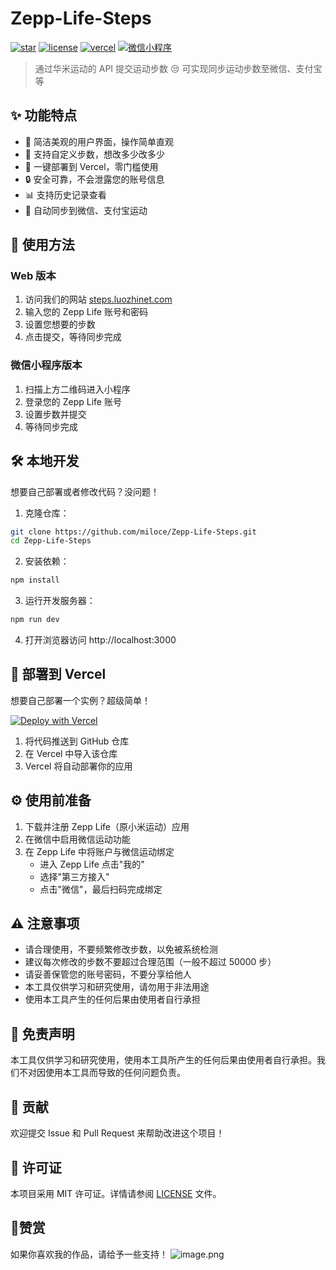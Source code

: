 # Zepp-Life-Steps

[![star](https://img.shields.io/github/stars/miloce/Zepp-Life-Steps.svg?logo=github)](https://github.com/miloce/Zepp-Life-Steps)
[![license](https://img.shields.io/github/license/miloce/Zepp-Life-Steps)](https://github.com/miloce/Zepp-Life-Steps)
[![vercel](https://img.shields.io/badge/部署-Vercel-blue?logo=vercel)](https://vercel.com)
[![微信小程序](https://img.shields.io/badge/微信小程序-可用-green?logo=wechat)](https://mp.weixin.qq.com)

> 通过华米运动的 API 提交运动步数 😒
> 可实现同步运动步数至微信、支付宝等



## ✨ 功能特点

- 🎯 简洁美观的用户界面，操作简单直观
- 🔢 支持自定义步数，想改多少改多少
- 🚀 一键部署到 Vercel，零门槛使用
- 🔒 安全可靠，不会泄露您的账号信息
- 📊 支持历史记录查看
- 🔄 自动同步到微信、支付宝运动



## 📖 使用方法

### Web 版本

1. 访问我们的网站 [steps.luozhinet.com](https://steps.luozhinet.com)
2. 输入您的 Zepp Life 账号和密码
3. 设置您想要的步数
4. 点击提交，等待同步完成

### 微信小程序版本

1. 扫描上方二维码进入小程序
2. 登录您的 Zepp Life 账号
3. 设置步数并提交
4. 等待同步完成

## 🛠️ 本地开发

想要自己部署或者修改代码？没问题！

1. 克隆仓库：
```bash
git clone https://github.com/miloce/Zepp-Life-Steps.git
cd Zepp-Life-Steps
```

2. 安装依赖：
```bash
npm install
```

3. 运行开发服务器：
```bash
npm run dev
```

4. 打开浏览器访问 http://localhost:3000

## 🚀 部署到 Vercel

想要自己部署一个实例？超级简单！

[![Deploy with Vercel](https://vercel.com/button)](https://vercel.com/import/project?template=https://github.com/iamiao/Zepp-Life-Steps.git)

1. 将代码推送到 GitHub 仓库
2. 在 Vercel 中导入该仓库
3. Vercel 将自动部署你的应用

## ⚙️ 使用前准备

1. 下载并注册 Zepp Life（原小米运动）应用
2. 在微信中启用微信运动功能
3. 在 Zepp Life 中将账户与微信运动绑定
   - 进入 Zepp Life 点击"我的"
   - 选择"第三方接入"
   - 点击"微信"，最后扫码完成绑定

## ⚠️ 注意事项

- 请合理使用，不要频繁修改步数，以免被系统检测
- 建议每次修改的步数不要超过合理范围（一般不超过 50000 步）
- 请妥善保管您的账号密码，不要分享给他人
- 本工具仅供学习和研究使用，请勿用于非法用途
- 使用本工具产生的任何后果由使用者自行承担

## 📝 免责声明

本工具仅供学习和研究使用，使用本工具所产生的任何后果由使用者自行承担。我们不对因使用本工具而导致的任何问题负责。

## 🤝 贡献

欢迎提交 Issue 和 Pull Request 来帮助改进这个项目！

## 📄 许可证

本项目采用 MIT 许可证。详情请参阅 [LICENSE](LICENSE) 文件。

## 🥰赞赏
如果你喜欢我的作品，请给予一些支持！
![image.png](https://jsdelivr.luozhinet.com/gh/miloce/Zepp-Life-Steps/img/wxzsm.png)
